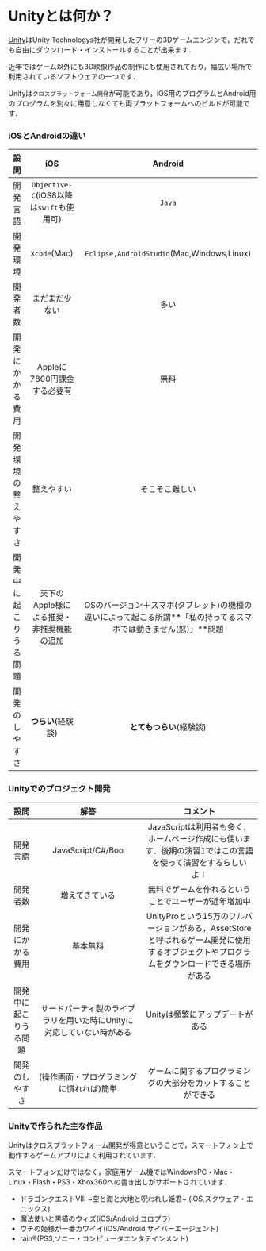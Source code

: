 # Unityとは何か？

[Unity](http://japan.unity3d.com/)はUnity Technologys社が開発したフリーの3Dゲームエンジンで，だれでも自由にダウンロード・インストールすることが出来ます．

近年ではゲーム以外にも3D映像作品の制作にも使用されており，幅広い場所で利用されているソフトウェアの一つです．

Unityは`クロスプラットフォーム開発`が可能であり，iOS用のプログラムとAndroid用のプログラムを別々に用意しなくても両プラットフォームへのビルドが可能です．

### iOSとAndroidの違い

| 設問 | **iOS** | **Android** |
| :-------------: |:---------:| :----:|
| 開発言語 | `Objective-C`(iOS8以降は`swift`も使用可) | `Java` |
| 開発環境 | `Xcode`(Mac) | `Eclipse,AndroidStudio`(Mac,Windows,Linux) |
| 開発者数 |まだまだ少ない|多い|
| 開発にかかる費用 | Appleに7800円課金する必要有 | 無料 |
| 開発環境の整えやすさ | 整えやすい |そこそこ難しい|
| 開発中に起こりうる問題 |天下のApple様による推奨・非推奨機能の追加 | OSのバージョン＋スマホ(タブレット)の機種の違いによって起こる所謂**「私の持ってるスマホでは動きません(怒)」**問題  |
| 開発のしやすさ | **つらい**(経験談) |**とてもつらい**(経験談)|

### Unityでのプロジェクト開発
|設問|解答|コメント|
|:-------------------:|:---------------:|:-------------:|
|開発言語|JavaScript/C#/Boo|JavaScriptは利用者も多く，ホームページ作成にも使います．後期の演習1ではこの言語を使って演習をするらしいよ！|
|開発者数|増えてきている|無料でゲームを作れるということでユーザーが近年増加中|
|開発にかかる費用|基本無料|UnityProという15万のフルバージョンがある，AssetStoreと呼ばれるゲーム開発に使用するオブジェクトやプログラムをダウンロードできる場所がある|
|開発中に起こりうる問題|サードパーティ製のライブラリを用いた時にUnityに対応していない時がある|Unityは頻繁にアップデートがある|
|開発のしやすさ|(操作画面・プログラミングに慣れれば)簡単|ゲームに関するプログラミングの大部分をカットすることができる|

### Unityで作られた主な作品
Unityはクロスプラットフォーム開発が得意ということで，スマートフォン上で動作するゲームアプリによく利用されています．

スマートフォンだけではなく，家庭用ゲーム機ではWindowsPC・Mac・Linux・Flash・PS3・Xbox360への書き出しがサポートされています．

* ドラゴンクエストⅧ ~空と海と大地と呪われし姫君~
(iOS,スクウェア・エニックス)
* 魔法使いと黒猫のウィズ(iOS/Android,コロプラ)
* ウチの姫様が一番カワイイ(iOS/Android,サイバーエージェント)
* rain®(PS3,ソニー・コンピュータエンタテインメント)
